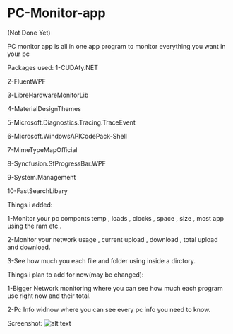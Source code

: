 # PC-Monitor-app

(Not Done Yet)

PC monitor app is all in one app program to monitor everything you want in your pc

Packages used:
1-CUDAfy.NET

2-FluentWPF

3-LibreHardwareMonitorLib

4-MaterialDesignThemes

5-Microsoft.Diagnostics.Tracing.TraceEvent

6-Microsoft.WindowsAPICodePack-Shell

7-MimeTypeMapOfficial

8-Syncfusion.SfProgressBar.WPF

9-System.Management

10-FastSearchLibary

Things i added:

1-Monitor your pc componts temp , loads , clocks , space , size , most app using the ram etc..

2-Monitor your network usage , current upload , download , total upload and download.

3-See how much you each file and folder using inside a dirctory.

Things i plan to add for now(may be changed):

1-Bigger Network monitoring where you can see how much each program use right now and their total.

2-Pc Info widnow where you can see every pc info you need to know.

Screenshot:
![alt text](https://snipboard.io/L1RIDj.jpg)
